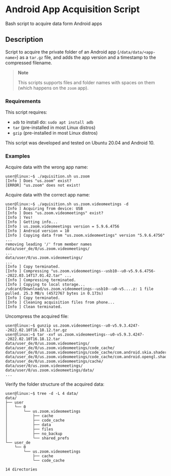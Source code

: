 # Android App Acquisition Script
Bash script to acquire data form Android apps

## Description
Script to acquire the private folder of an Android app (`/data/data/<app-name>`) as a `tar.gz` file, and adds the app version and a timestamp to the compressed filename. 

> **Note**
>
> This scripts supports files and folder names with spaces on them (which happens on the `zoom` app).


### Requirements

This script requires:
- `adb` to install do: `sudo apt install adb`
- `tar` (pre-installed in most Linux distros)
- `gzip` (pre-installed in most Linux distros)

This script was developed and tested on Ubuntu 20.04 and Android 10.


### Examples

Acquire data with the wrong app name:
```
user@linux:~$ ./aquisition.sh us.zoom
[Info ] Does "us.zoom" exist?
[ERROR] "us.zoom" does not exist!
```

Acquire data with the correct app name:
```
user@linux:~$ ./aquisition.sh us.zoom.videomeetings -d
[Info ] Acquiring from device: USB
[Info ] Does "us.zoom.videomeetings" exist?
[Info ] Yes!
[Info ] Getting info...
[Info ] us.zoom.videomeetings version = 5.9.6.4756
[Info ] Android version = 10
[Info ] Copying data from "us.zoom.videomeetings" version "5.9.6.4756" ...
removing leading '/' from member names
data/user_de/0/us.zoom.videomeetings/
...
data/user/0/us.zoom.videomeetings/
...
[Info ] Copy terminated.
[Info ] Compressing "us.zoom.videomeetings--usb10--u0-v5.9.6.4756--2022.03.14T17.01.42.tar" ...
[Info ] Compressing terminated.
[Info ] Copying to local storage...
/sdcard/Download/us.zoom.videomeetings--usb10--u0-v5....z: 1 file pulled. 25.3 MB/s (4572767 bytes in 0.173s)
[Info ] Copy terminated.
[Info ] Cleaning acquisition files from phone...
[Info ] Clean terminated.
```

Uncompress the acquired file:
```
user@linux:~$ gunzip us.zoom.videomeetings--u0-v5.9.3.4247--2022.02.10T16.18.12.tar.gz
user@linux:~$ tar -xvf us.zoom.videomeetings--u0-v5.9.3.4247--2022.02.10T16.18.12.tar
data/user_de/0/us.zoom.videomeetings/
data/user_de/0/us.zoom.videomeetings/code_cache/
data/user_de/0/us.zoom.videomeetings/code_cache/com.android.skia.shaders_cache
data/user_de/0/us.zoom.videomeetings/code_cache/com.android.opengl.shaders_cache
data/user_de/0/us.zoom.videomeetings/cache/
data/user/0/us.zoom.videomeetings/
data/user/0/us.zoom.videomeetings/data/
...
```

Verify the folder structure of the acquired data:
```
user@linux:~$ tree -d -L 4 data/
data/
├── user
│   └── 0
│       └── us.zoom.videomeetings
│           ├── cache
│           ├── code_cache
│           ├── data
│           ├── files
│           ├── no_backup
│           └── shared_prefs
└── user_de
    └── 0
        └── us.zoom.videomeetings
            ├── cache
            └── code_cache

14 directories
```

